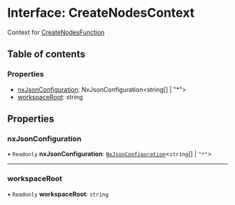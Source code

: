 # Interface: CreateNodesContext

Context for [CreateNodesFunction](../../devkit/documents/CreateNodesFunction)

## Table of contents

### Properties

- [nxJsonConfiguration](../../devkit/documents/CreateNodesContext#nxjsonconfiguration): NxJsonConfiguration<string[] | "\*">
- [workspaceRoot](../../devkit/documents/CreateNodesContext#workspaceroot): string

## Properties

### nxJsonConfiguration

• `Readonly` **nxJsonConfiguration**: [`NxJsonConfiguration`](../../devkit/documents/NxJsonConfiguration)\<`string`[] \| `"*"`\>

---

### workspaceRoot

• `Readonly` **workspaceRoot**: `string`
